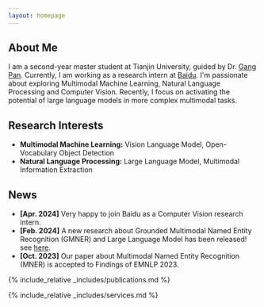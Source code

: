```yaml
---
layout: homepage
---
```


## About Me

I am a second-year master student at Tianjin University, guided by Dr. [Gang Pan](https://gpantju.github.io/index/). Currently, I am working as a research intern at [Baidu](https://www.paddlepaddle.org.cn/). I'm passionate about exploring Multimodal Machine Learning, Natural Language Processing and Computer Vision. Recently, I focus on activating the potential of large language models in more complex multimodal tasks. 

## Research Interests

- **Multimodal Machine Learning:** Vision Language Model, Open-Vocabulary Object Detection
- **Natural Language Processing:** Large Language Model, Multimodal Information Extraction

## News

- **[Apr. 2024]** Very happy to join Baidu as a Computer Vision research intern.
- **[Feb. 2024]** A new research about Grounded Multimodal Named Entity Recognition (GMNER) and Large Language Model has been released! see [here](https://arxiv.org/abs/2402.09989).
- **[Oct. 2023]** Our paper about Multimodal Named Entity Recognition (MNER) is accepted to Findings of EMNLP 2023.

{% include_relative _includes/publications.md %}

{% include_relative _includes/services.md %}
